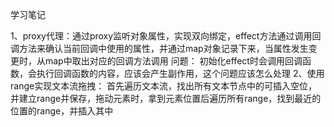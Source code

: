 学习笔记

1、proxy代理：通过proxy监听对象属性，实现双向绑定，effect方法通过调用回调方法来确认当前回调中使用的属性，并通过map对象记录下来，当属性发生变更时，从map中取出对应的回调方法调用
 问题： 初始化effect时会调用回调函数，会执行回调函数的内容，应该会产生副作用，这个问题应该怎么处理
2、使用range实现文本流拖拽： 首先遍历文本流，找出所有文本节点中的可插入空位，并建立range并保存，拖动元素时，拿到元素位置后遍历所有range，找到最近的位置的range，并插入其中